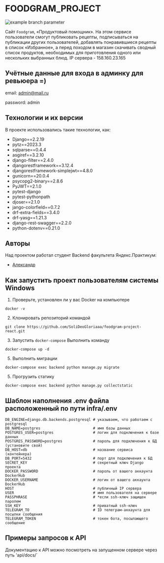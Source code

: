# FOODGRAM_PROJECT
![example branch parameter](https://github.com/SoliDeoGloriaaa/yamdb_final/actions/workflows/yamdb_workflow.yml/badge.svg)

Сайт ```Foodgram```, «Продуктовый помощник». На этом сервисе пользователи смогут публиковать рецепты, подписываться на публикации других пользователей, добавлять понравившиеся рецепты в список «Избранное», а перед походом в магазин скачивать сводный список продуктов, необходимых для приготовления одного или нескольких выбранных блюд.
IP сервера - 158.160.23.165

## Учётные данные для входа в админку для ревьюера =)
email: admin@mail.ru

password: admin


## Технологии и их версии
В проекте использовались такие технологии, как:
- Django==2.2.19
- pytz==2023.3
- sqlparse==0.4.4
- asgiref==3.2.10
- django-filter==2.4.0
- djangorestframework==3.12.4
- djangorestframework-simplejwt==4.8.0
- gunicorn==20.0.4
- psycopg2-binary==2.8.6
- PyJWT==2.1.0
- pytest-django
- pytest-pythonpath
- djoser==2.1.0
- jango-colorfield==0.7.2
- drf-extra-fields==3.4.0
- drf-yasg==1.21.3
- django-rest-swagger==2.2.0
- python-dotenv==0.21.0


## Авторы
Над проектом работал студент Backend факультета Яндекс.Практикум:
+ [Александр](https://github.com/SoliDeoGloriaaa)


## Как запустить проект пользователям системы Windows
1. Проверьте, установлен ли у вас Docker на компьютере
```
docker -v
```

2. Клонировать репозиторий командой
```
git clone https://github.com/SoliDeoGloriaaa/foodgram-project-react.git
```

3. Запустить ```docker-compose```
    Выполнить команду

```
docker-compose up -d
```

5. Выполнить миграции
```
docker-compose exec backend python manage.py migrate
```

5. Прогрузить статику
```
docker-compose exec backend python manage.py collectstatic
```

## Шаблон наполнения .env файла расположенный по пути infra/.env
```
DB_ENGINE=django.db.backends.postgresql # указываем, что работаем с postgresql
DB_NAME=postgres                        # имя базы данных
POSTGRES_USER=postgres                  # логин для подключения к базе данных
POSTGRES_PASSWORD=postgres              # пароль для подключения к БД (установите свой)
DB_HOST=db                              # название сервиса (контейнера)
DB_PORT=5432                            # порт для подключения к БД
SECRET_KEY                              # секретный ключ Django проекта
DOCKER_PASSWORD                         # пароль от вашего аккаунта DockerHub
DOCKER_USERNAME                         # логин от вашего аккаунта DockerHub
HOST                                    # публичный IP сервера
USER                                    # имя пользователя на сервере
PASSPHRASE                              # *если ssh-ключ защищен паролем
SSH_KEY                                 # приватный ssh-ключ
TELEGRAM_TO                             # ID телеграм-аккаунта для посылки сообщения
TELEGRAM_TOKEN                          # токен бота, посылающего сообщение
```

## Примеры запросов к API

Документацию к API можно посмотреть на запущенном сервере через путь 'api/docs/`
